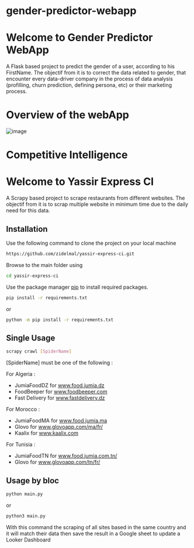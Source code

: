 # gender-predictor-webapp

# Welcome to Gender Predictor WebApp

A Flask based project to predict the gender of a user, according to his FirstName.
The objectif from it is to correct the data related to gender, that encounter every data-driver company in the process of data analysis (profilling, churn prediction, defining persona, etc) or their marketing process.

# Overview of the webApp

![image](https://user-images.githubusercontent.com/88236219/226205360-0f012b32-cd4d-43da-806b-49c30053e601.png)

# Competitive Intelligence

# Welcome to Yassir Express CI

A Scrapy based project to scrape restaurants from different websites.
The objectif from it is to scrap multiple website in minimum time due to the daily need for this data.

## Installation

Use the following command to clone the project on your local machine
```bash
https://github.com/zidelmal/yassir-express-ci.git
```
Browse to the main folder using
```bash
cd yassir-express-ci
```

Use the package manager [pip](https://pip.pypa.io/en/stable/) to install required packages.

```bash
pip install -r requirements.txt
```
or
```bash
python -m pip install -r requirements.txt
```

## Single Usage

```bash
scrapy crawl [SpiderName]
```
[SpiderName] must be one of the following :

For Algeria : 
*  JumiaFoodDZ for www.food.jumia.dz
*  FoodBeeper for www.foodbeeper.com
*  Fast Delivery for www.fastdelivery.dz

For Morocco : 
*  JumiaFoodMA for www.food.jumia.ma
*  Glovo for www.glovoapp.com/ma/fr/
*  Kaalix for www.kaalix.com

For Tunisia : 
*  JumiaFoodTN for www.food.jumia.com.tn/
*  Glovo for www.glovoapp.com/tn/fr/

## Usage by bloc

```bash
python main.py
```
or 
```bash
python3 main.py
```
With this command the scraping of all sites based in the same country and it will match their data then save the result in a Google sheet to update a Looker Dashboard

